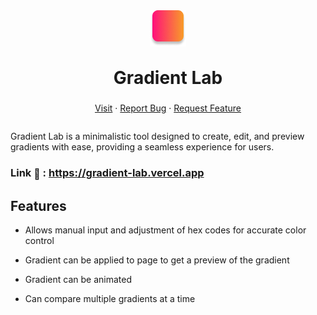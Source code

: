 <div
  class="container"
  style="
    display: flex;
    flex-direction: column;
    justify-content: center; 
    align-items: center;
    line-height: 1rem;
  "
>
  <div class="wrapper">
    <img src="build/icon.png" alt="" />
  </div>
  <div class="wrapper">
    <h1>Gradient Lab</h1>
  </div>
  <p align="center">
    <a href="https://gradient-lab.vercel.app">Visit</a>
    &middot;
    <a href="https://github.com/sagarkemble/gradient-lab/issues/new?template=bug_report.md">Report Bug</a>
    &middot;
    <a href="https://github.com/sagarkemble/gradient-lab/issues/new?template=feature_request.md">Request Feature</a>
  </p>
</div>

Gradient Lab is a minimalistic tool designed to create, edit, and preview gradients with ease, providing a seamless experience for users.

### Link <span style="font-size: 1rem; vertical-align: middle;">🔗</span> : https://gradient-lab.vercel.app

## Features

- Allows manual input and adjustment of hex codes for accurate color control

- Gradient can be applied to page to get a preview of the gradient

- Gradient can be animated

- Can compare multiple gradients at a time
